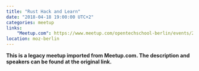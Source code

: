 ```yaml
---
title: "Rust Hack and Learn"
date: "2018-04-18 19:00:00 UTC+2"
categories: meetup 
links:
    "Meetup.com": https://www.meetup.com/opentechschool-berlin/events/247388143/
location: moz-berlin
---
```


<strong>This is a legacy meetup imported from Meetup.com. The description and speakers can be found at the original link.</strong>
